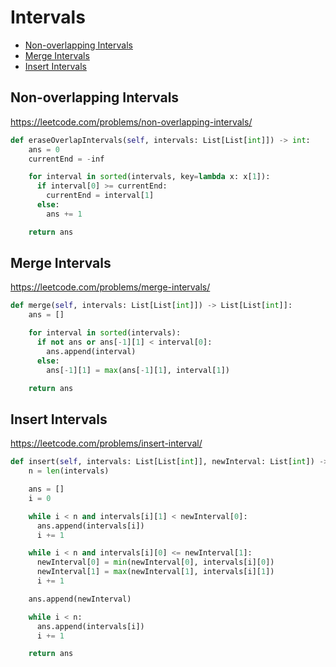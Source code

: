 # Intervals

+ [Non-overlapping Intervals](#non-overlapping-intervals)
+ [Merge Intervals](#merge-intervals)
+ [Insert Intervals](#insert-intervals)

## Non-overlapping Intervals

<https://leetcode.com/problems/non-overlapping-intervals/>

```python
def eraseOverlapIntervals(self, intervals: List[List[int]]) -> int:
    ans = 0
    currentEnd = -inf

    for interval in sorted(intervals, key=lambda x: x[1]):
      if interval[0] >= currentEnd:
        currentEnd = interval[1]
      else:
        ans += 1

    return ans
```

## Merge Intervals

<https://leetcode.com/problems/merge-intervals/>

```python
def merge(self, intervals: List[List[int]]) -> List[List[int]]:
    ans = []

    for interval in sorted(intervals):
      if not ans or ans[-1][1] < interval[0]:
        ans.append(interval)
      else:
        ans[-1][1] = max(ans[-1][1], interval[1])

    return ans
```

## Insert Intervals

<https://leetcode.com/problems/insert-interval/>

```python
def insert(self, intervals: List[List[int]], newInterval: List[int]) -> List[List[int]]:
    n = len(intervals)

    ans = []
    i = 0

    while i < n and intervals[i][1] < newInterval[0]:
      ans.append(intervals[i])
      i += 1

    while i < n and intervals[i][0] <= newInterval[1]:
      newInterval[0] = min(newInterval[0], intervals[i][0])
      newInterval[1] = max(newInterval[1], intervals[i][1])
      i += 1

    ans.append(newInterval)

    while i < n:
      ans.append(intervals[i])
      i += 1

    return ans
```
